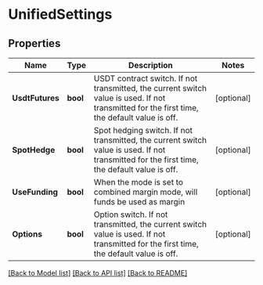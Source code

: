 # UnifiedSettings

## Properties

Name | Type | Description | Notes
------------ | ------------- | ------------- | -------------
**UsdtFutures** | **bool** | USDT contract switch. If not transmitted, the current switch value is used. If not transmitted for the first time, the default value is off. | [optional] 
**SpotHedge** | **bool** | Spot hedging switch. If not transmitted, the current switch value is used. If not transmitted for the first time, the default value is off. | [optional] 
**UseFunding** | **bool** | When the mode is set to combined margin mode, will funds be used as margin | [optional] 
**Options** | **bool** | Option switch. If not transmitted, the current switch value is used. If not transmitted for the first time, the default value is off. | [optional] 

[[Back to Model list]](../README.md#documentation-for-models) [[Back to API list]](../README.md#documentation-for-api-endpoints) [[Back to README]](../README.md)


